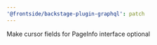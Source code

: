 ```yaml
---
'@frontside/backstage-plugin-graphql': patch
---
```


Make cursor fields for PageInfo interface optional
